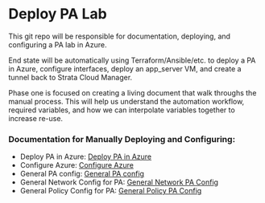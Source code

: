 # Deploy PA Lab

This git repo will be responsible for documentation, deploying, and configuring a PA lab in Azure.

End state will be automatically using Terraform/Ansible/etc. to deploy a PA in Azure, configure interfaces, deploy an app_server VM, and create a tunnel back to Strata Cloud Manager.

Phase one is focused on creating a living document that walk throughs the manual process. This will help us understand the automation workflow, required variables, and how we can interpolate variables together to increase re-use.


### Documentation for Manually Deploying and Configuring:
* Deploy PA in Azure: [Deploy PA in Azure](document_fw_build/0_azure_deploy/azure_build.md)
* Configure Azure: [Configure Azure](document_fw_build/1_azure_configure/azure_configure.md)
* General PA config: [General PA config](document_fw_build/2_base_configure_pa/configure_pa.md)
* General Network Config for PA: [General Network PA Config](document_fw_build/3_general_network_config_pa/3_general_network_config_pa.md)
* General Policy Config for PA: [General Policy PA Config](document_fw_build/4_base_policy_pa/4_base_policy_pa.md)